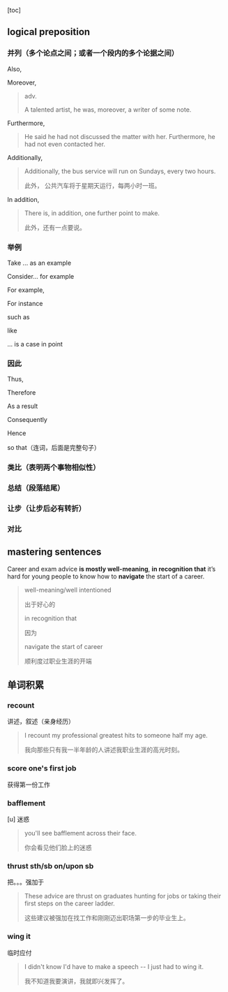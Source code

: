 [toc]

## logical preposition

### 并列（多个论点之间；或者一个段内的多个论据之间）

Also,

Moreover,

> adv. 
>
> A talented artist, he was, moreover, a writer of some note.

Furthermore,

> He said he had not discussed the matter with her. Furthermore, he had not even contacted her.

Additionally,

> Additionally, the bus service will run on Sundays, every two hours. 
>
> 此外， 公共汽车将于星期天运行，每两小时一班。

In addition, 

> There is, in addition, one further point to make.
>
> 此外，还有一点要说。

### 举例

Take ... as an example

Consider... for example

For example,

For instance

such as

like

... is a case in point

### 因此

Thus,

Therefore

As a result

Consequently

Hence

so that（连词，后面是完整句子）

### 类比（表明两个事物相似性）

### 总结（段落结尾）

### 让步（让步后必有转折）

### 对比

## mastering sentences

Career and exam advice **is mostly well-meaning**, **in recognition that** it’s hard for young people to know how to **navigate** the start of a career.

> well-meaning/well intentioned 
>
> 出于好心的
>
> in recognition that
>
> 因为
>
> navigate the start of career
>
> 顺利度过职业生涯的开端

## 单词积累

### recount 

讲述，叙述（亲身经历）

> I recount my professional greatest hits to someone half my age.
>
> 我向那些只有我一半年龄的人讲述我职业生涯的高光时刻。

### score one's first job

获得第一份工作

### bafflement

[u] 迷惑

> you'll see bafflement across their face.
>
> 你会看见他们脸上的迷惑

### thrust sth/sb on/upon sb

把。。。强加于

> These advice are thrust on graduates hunting for jobs or taking their first steps on the career ladder.
>
> 这些建议被强加在找工作和刚刚迈出职场第一步的毕业生上。

### wing it 

临时应付

> I didn't know I'd have to make a speech -- I just had to wing it.
>
> 我不知道我要演讲，我就即兴发挥了。

